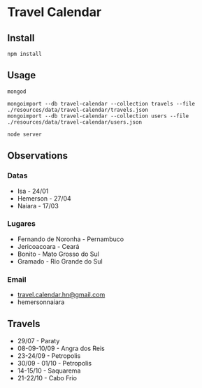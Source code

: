 # Travel Calendar

## Install

```
npm install
```

## Usage

```
mongod
```
```
mongoimport --db travel-calendar --collection travels --file ./resources/data/travel-calendar/travels.json
mongoimport --db travel-calendar --collection users --file ./resources/data/travel-calendar/users.json
```
```
node server
```

## Observations

### Datas

- Isa - 24/01
- Hemerson - 27/04
- Naiara - 17/03

### Lugares

* Fernando de Noronha - Pernambuco
* Jericoacoara - Ceará
* Bonito - Mato Grosso do Sul
* Gramado - Rio Grande do Sul

### Email

- travel.calendar.hn@gmail.com
- hemersonnaiara

## Travels

- 29/07 - Paraty
- 08-09-10/09 - Angra dos Reis
- 23-24/09 - Petropolis
- 30/09 - 01/10 - Petropolis
- 14-15/10 - Saquarema
- 21-22/10 - Cabo Frio

